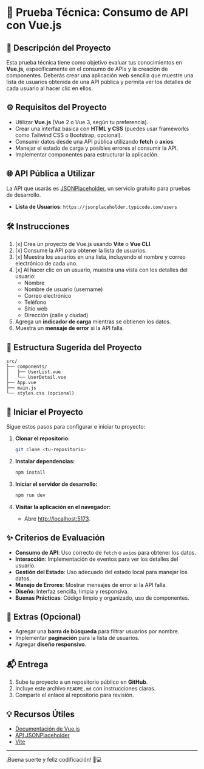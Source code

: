 
# 📝 Prueba Técnica: Consumo de API con Vue.js

## 🎯 **Descripción del Proyecto**
Esta prueba técnica tiene como objetivo evaluar tus conocimientos en **Vue.js**, específicamente en el consumo de APIs y la creación de componentes. Deberás crear una aplicación web sencilla que muestre una lista de usuarios obtenida de una API pública y permita ver los detalles de cada usuario al hacer clic en ellos.

## ⚙️ **Requisitos del Proyecto**
- Utilizar **Vue.js** (Vue 2 o Vue 3, según tu preferencia).
- Crear una interfaz básica con **HTML y CSS** (puedes usar frameworks como Tailwind CSS o Bootstrap, opcional).
- Consumir datos desde una API pública utilizando **fetch** o **axios**.
- Manejar el estado de carga y posibles errores al consumir la API.
- Implementar componentes para estructurar la aplicación.

## 🌐 **API Pública a Utilizar**
La API que usarás es [JSONPlaceholder](https://jsonplaceholder.typicode.com/), un servicio gratuito para pruebas de desarrollo.

- **Lista de Usuarios**: `https://jsonplaceholder.typicode.com/users`

## 🛠️ **Instrucciones**
1. [x] Crea un proyecto de Vue.js usando **Vite** o **Vue CLI**.
2. [x] Consume la API para obtener la lista de usuarios.
3. [x] Muestra los usuarios en una lista, incluyendo el nombre y correo electrónico de cada uno.
4. [x] Al hacer clic en un usuario, muestra una vista con los detalles del usuario:
   - Nombre
   - Nombre de usuario (username)
   - Correo electrónico
   - Teléfono
   - Sitio web
   - Dirección (calle y ciudad)
5. Agrega un **indicador de carga** mientras se obtienen los datos.
6. Muestra un **mensaje de error** si la API falla.

## 📂 **Estructura Sugerida del Proyecto**
```
src/
├── components/
│   ├── UserList.vue
│   └── UserDetail.vue
├── App.vue
├── main.js
└── styles.css (opcional)
```

## 🚀 **Iniciar el Proyecto**
Sigue estos pasos para configurar e iniciar tu proyecto:

1. **Clonar el repositorio:**
   ```bash
   git clone <tu-repositorio>
   ```

2. **Instalar dependencias:**
   ```bash
   npm install
   ```

3. **Iniciar el servidor de desarrollo:**
   ```bash
   npm run dev
   ```

4. **Visitar la aplicación en el navegador:**
   - Abre [http://localhost:5173](http://localhost:5173).

## ✨ **Criterios de Evaluación**
- **Consumo de API**: Uso correcto de `fetch` o `axios` para obtener los datos.
- **Interacción**: Implementación de eventos para ver los detalles del usuario.
- **Gestión del Estado**: Uso adecuado del estado local para manejar los datos.
- **Manejo de Errores**: Mostrar mensajes de error si la API falla.
- **Diseño**: Interfaz sencilla, limpia y responsiva.
- **Buenas Prácticas**: Código limpio y organizado, uso de componentes.

## 🌟 **Extras (Opcional)**
- Agregar una **barra de búsqueda** para filtrar usuarios por nombre.
- Implementar **paginación** para la lista de usuarios.
- Agregar **diseño responsivo**.

## 📬 **Entrega**
1. Sube tu proyecto a un repositorio público en **GitHub**.
2. Incluye este archivo `README.md` con instrucciones claras.
3. Comparte el enlace al repositorio para revisión.

## 💡 **Recursos Útiles**
- [Documentación de Vue.js](https://vuejs.org/guide/introduction.html)
- [API JSONPlaceholder](https://jsonplaceholder.typicode.com/)
- [Vite](https://vitejs.dev/guide/)

---

¡Buena suerte y feliz codificación! 🚀💻
